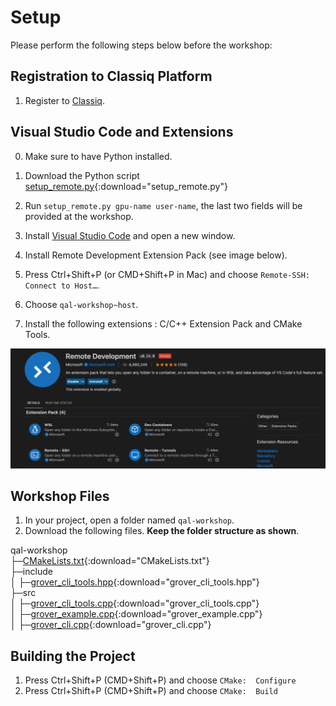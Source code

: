 # Setup

Please perform the following steps below before the workshop:

## Registration to Classiq Platform

1. Register to [Classiq](https://classiq.io).

## Visual Studio Code and Extensions

0. Make sure to have Python installed.

1. Download the Python script [setup_remote.py](resources/setup/setup_remote.py){:download="setup_remote.py"}
2. Run `setup_remote.py gpu-name user-name`, the last two fields 
   will be provided at the workshop.

1. Install [Visual Studio Code](https://code.visualstudio.com) and 
   open a new window.
2. Install Remote Development Extension Pack (see image below).
3. Press Ctrl+Shift+P (or CMD+Shift+P in Mac) and 
   choose `Remote-SSH: Connect to Host…`.
4. Choose `qal-workshop~host`.
5. Install the following extensions : C/C++ Extension Pack and CMake 
   Tools.

![Remote Development Extension Pack](resources/setup/remote-development-extension-pack.png)


## Workshop Files

1. In your project, open a folder named `qal-workshop`.
2. Download the following files. **Keep the folder structure as 
   shown**.

qal-workshop  
├─[CMakeLists.txt](resources/qal_workshop/CMakeLists.txt){:download="CMakeLists.txt"}  
├─include  
│ ├─[grover_cli_tools.hpp](resources/qal_workshop/include/grover_cli_tools.hpp){:download="grover_cli_tools.hpp"}  
├─src  
│ ├─[grover_cli_tools.cpp](resources/qal_workshop/src/grover_cli_tools.cpp){:download="grover_cli_tools.cpp"}  
│ ├─[grover_example.cpp](resources/qal_workshop/src/grover_example.cpp){:download="grover_example.cpp"}  
│ ├─[grover_cli.cpp](resources/qal_workshop/src/grover_cli.cpp){:download="grover_cli.cpp"}  


## Building the Project

1. Press Ctrl+Shift+P (CMD+Shift+P) and choose `CMake: 
   Configure`
2. Press Ctrl+Shift+P (CMD+Shift+P) and choose `CMake: 
   Build`